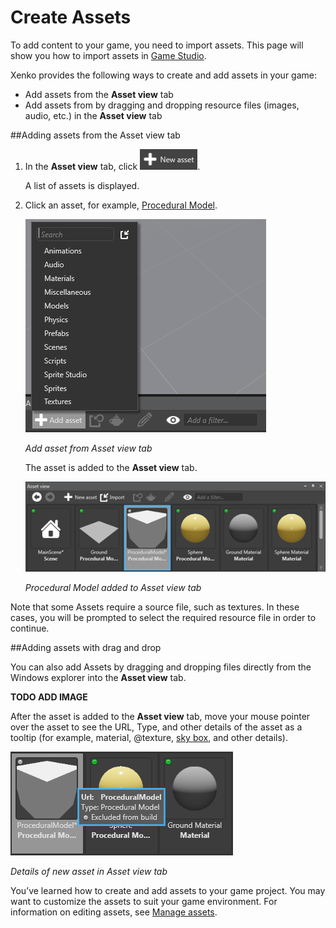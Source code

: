 # Create Assets

To add content to your game, you need to import assets. This page will show you how to import assets in [Game Studio](xref:game-studio).

Xenko provides the following ways to create and add assets in your game:
 * Add assets from the **Asset view** tab
 * Add assets from by dragging and dropping resource files (images, audio, etc.) in the **Asset view** tab
 
##Adding assets from the Asset view tab

 1. In the **Asset view** tab, click ![New asset](media/create-and-add-assets-add-new-asset-button.png).
 
	A list of assets is displayed.

 2. Click an asset, for example, [Procedural Model](xref:procedural-model).

	![Add asset from Asset view tab](media/asset-creation-create-new-asset-asset-view-tab.png)
 
	_Add asset from Asset view tab_

	The asset is added to the **Asset view** tab.

	![Procedural Model added to Asset view tab](media/asset-creation-asset-view-tab-procedural-model.png)

	_Procedural Model added to Asset view tab_
	
Note that some Assets require a source file, such as textures. In these cases, you will be prompted to select the required resource file in order to continue.	

##Adding assets with drag and drop

You can also add Assets by dragging and dropping files directly from the Windows explorer into the **Asset view** tab.

__TODO ADD IMAGE__

After the asset is added to the **Asset view** tab, move your mouse pointer over the asset to see the URL, Type, and other details of the asset as a tooltip (for example, material, @texture, [sky box](xref:sky-box), and other details).
	
  ![Details of new asset in Asset view tab](media/asset-creation-solution-explorer.png)
	
   _Details of new asset in Asset view tab_
	
	
You’ve learned how to create and add assets to your game project. You may want to customize the assets to suit your game environment. For information on editing assets, see [Manage assets](manage-assets.md).
